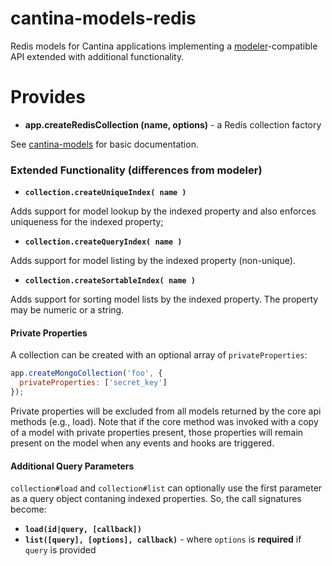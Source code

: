 cantina-models-redis
====================

Redis models for Cantina applications implementing a
[modeler](https://github.com/carlos8f/modeler/)-compatible API extended with
additional functionality.

Provides
========

- **app.createRedisCollection (name, options)** - a Redis collection factory

See [cantina-models](https://github.com/cantina/cantina-models) for basic
documentation.

### Extended Functionality (differences from modeler)

- **`collection.createUniqueIndex( name )`**

Adds support for model lookup by the indexed property and also enforces
uniqueness for the indexed property;

- **`collection.createQueryIndex( name )`**

Adds support for model listing by the indexed property (non-unique).

- **`collection.createSortableIndex( name )`**

Adds support for sorting model lists by the indexed property. The property may be
numeric or a string.

#### Private Properties

A collection can be created with an optional array of `privateProperties`:

```js
app.createMongoCollection('foo', {
  privateProperties: ['secret_key']
});
```

Private properties will be excluded from all models returned by the core api
methods (e.g., load). Note that if the core method was invoked with a copy of a
model with private properties present, those properties will remain present on
the model when any events and hooks are triggered.

#### Additional Query Parameters

`collection#load` and `collection#list` can optionally use the first parameter
as a query object contaning indexed properties.
So, the call signatures become:

- **`load(id|query, [callback])`**
- **`list([query], [options], callback)`** - where `options` is **required** if
`query` is provided
